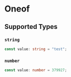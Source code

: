 # Oneof


## Supported Types

### `string`

```typescript
const value: string = "test";
```

### `number`

```typescript
const value: number = 379927;
```

